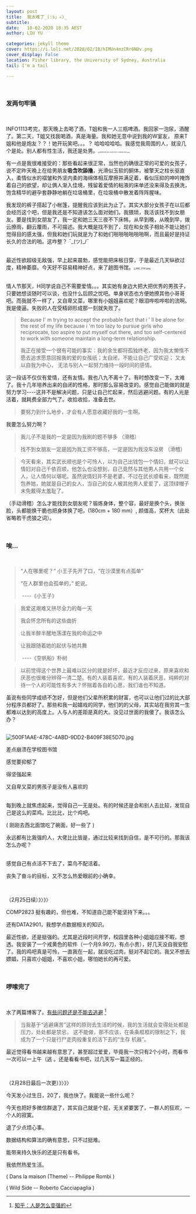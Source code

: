 ```yaml
---
layout: post
title:  我太难了_(:з」∠)_
subtitle: 
date:   18-02-2020 18:35 AEST
author: LIU YU

categories: jekyll theme
cover: https://i.loli.net/2020/02/18/hIMUn4mzCRr6NOv.png
cover_display: False
location: Fisher library, the University of Sydney, Australia
tail: I'm a tail 

---
```


<br>

### 发两句牢骚

<br>



INFO1113考完，那天晚上去喝了酒，T姐和我一人三瓶啤酒。我回家一泡尿，酒醒了。第二天，T姐又找我喝酒，真是海量。我和她无意中说到我的W室友， 原来T姐和他是炮友？？！她开玩笑吧。。。？ 哈哈哈哈哈。我感觉我周围的人，就没几个是处。别人都有性生活，我还是处男。<img src="https://i.loli.net/2020/02/18/l7wZo1TNjvtd8ef.jpg" alt="3B49D30B-156A-4B36-91D3-72A8B91D2641.jpeg" style="zoom:25%;" />

有一点是我很难接受的：那些看起来很正常，当然也的确很正常的可爱的女孩子，说不定昨天晚上在给男朋友**吸含吹舔撸**，光滑似玉软的酮体，被擎天之柱长驱直入，柔情似水的褶皱和外坚内柔的海绵体相互摩擦并满足着，看似压抑的呻吟掩饰着自己的欲望，却让俩人渐入佳境，残留着爱情的粘液的床单还没来得及去换洗，饱含精华的避孕套静静地躺在垃圾桶里，在垃圾桶中散发着阵阵腥味。

我发现的裤子搭起了小帐篷，提醒我应该到此为止了。其实大部分女孩子在以后都会经历这个吧，但是我还是不知道该怎么面对她们。我猥琐，我活该找不到女朋友。要是找到女朋友了，我一定和她三天三夜不下床帏，从早到晚，从晚到早，拨云撩雨，翻云覆雨，不可描述。我大概是找不到了，现在和女孩子相处不能让她们觉得目的感太强，但我和她们玩就是为了和她们啪啪啪啪啪啪啊，而且最好是持证长久的合法的啪。这咋整？ ¯\_(ツ)_/¯

<br>最近性欲超级无敌强，早上起来晨勃，感觉能把床板日穿，于是最近几天纵欲过度，精神萎靡。今天好不容易精神好点，来了趟图书馆。<img src="https://i.loli.net/2020/02/25/zWvNlGu76cay4dC.jpg" alt="IMG_3744.jpeg" style="zoom:40%;" />

<br>情人节那天，H同学说自己不需要爱情。。。其实她有身边大把大把优秀的男孩子，只要她想谈随时可以谈，也没什么后顾之忧吧。单身状态也方便她撩其他小哥哥吧。而我就不一样了，又自卑又菜，哪里有小姐姐喜欢呢？眼泪哗啦哗啦的流啊。我是傻逼。失败的人在受精卵形成那一刻就失败了。

> Because I' m trying to accept the probable fact that i ' ll be alone for the rest of my life because i 'm too lazy to pursue girls who reciprocate, too aspire to put myself out there, and too self-centered to work with someone maintain a long-term relationship.
>
> 我正在接受一个很有可能的事实：我的余生都将孤独终老，因为我太懒惰不愿去追求愿意回报我的爱的女孩纸；太自闭，不能让自己广受欢迎； 又太以自我为中心， 无法与别人一起努力维持一段时间的感情。

这一段话不仅仅有爱情，还有友情。我也八九不离十了。有时想改变一下，太难了。我十几年培养出来的自闭的性格，那时那么容易改变的。感觉自己能做的就是努力学习----这并不是解决问题，只是让自己忙起来，然后逃避问题。有的人光是活着，就耗费全部力气了。收拾收拾，准备去世。

> 要努力到什么地步，才会有人愿意收藏好我的一生啊。

我要怎么努力啊？

> 我儿子不是我的一定是因为我刷的题不够多 （滑稽）
>
> 找不到女朋友一定是因为我工资不够高，一定是因为我没车没房 （滑稽）

> 今天看来，其实武长顺也是个可怜人，以为自己出钱包一个情妇，就可以让情妇对自己千依百顺，他怎么也没想到，自己竟然与其他男人共用一个女人，让人情何以堪呢。虽然说情妇并不是老婆，不过在武长顺看来，既然能包养她，她就是自己的女人，当自己的女人被其他男人爱爱了，这顶绿帽子未免戴得太羞耻了。

（手动滑稽）怎么才能找到女朋友呢？锻炼身体，整个容，最好是换个头，换张脸，头都能换干脆也把身体换了吧，(180cm + 180 mm）,  颜值高，奖杯大（此处省略若干虎狼之词）。

<br>

###   **唉**...

<br>

> “人在哪里呢？” 小王子先开了口，“在沙漠里有点孤单”
>
> “在人群里也会孤单的，” 蛇说。 
>
> ​								----《小王子》

> 我爱这艰难又拼尽全力的每一天
>
> 我会怀念所有的这些曲折
>
> 让我半醉半醒地荡漾在我的命运之中
>
> 让我跟随着她的起伏与她共舞
>
> ​								----《空帆船》朴树

> 以前觉得这个世界上最难以区分的就是好坏，最近才反应过来，原来喜欢和厌恶也很难分辨得一清二楚。有的人装着喜欢，有的人装着厌恶，纯粹的对待一个人的可能性有多大？怀揣着各自的心思，我们谁也不知道。

虽说有些同学成绩不怎好，但是他们父辈所积累的财富，也可以让他们过的比大部分程序员都好了。那些和我一起嬉戏的同学，他们的的父母，其实站在我穷其一生都难以达到的高度上。人与人的差距是真的大。没见过世面的我傻了。我该怎么办？

<br>![500F1AAE-478C-4ABD-9DD2-B409F38E5D70.jpg](https://i.loli.net/2020/02/18/EqsmPy6ZYBMokOx.jpg)

差点崩溃在学校图书馆

感觉要抑郁了

得坚强起来

又自卑又菜的男孩子是没有人喜欢的





<br>每到晚上就焦虑起来，觉得自己一无是处。有的时候还是会和别人去比较，发现自己是这么的菜鸡。比比比，比个鸡吧。

( 刚刚去西北面馆吃了碗面，好一些了 )

永远都有比我强的人，大佬比比皆是，通过比较来找到自信，是不可行的。那我该怎么办呢？

<br>感觉自己有点活不下去了，菜鸟不配活着。

丧失了奋斗的目标，又不怎么热爱眼前的小确幸。

<br>

（2月25日续）》〉》〉

COMP2823 挺有趣的，但也难，不知道自己能不能坚持下来。。。

还有DATA2901，我想学点数据相关的知识。

最近性欲，还是挺强的。尤其是近段时间开学，校园里各种小姐姐应接不暇，想透。我安装了一个戒黄色的软件（一个月9.99刀，有点小贵），好几天没自我安慰了。我的鸡吧真是可怜，一直我在一起，就没吃过肉，挺对不起它的。我又不想去嫖娼，只喜欢小姐姐，不喜欢小姐，哪怕她长的再可爱。

<br>

### 啰嗦完了

<br>

水了两篇博客了。[有些问题还是不能去逃避](https://www.zhihu.com/question/267653585/answer/337749578) [^1]

> 当我基于“逃避痛苦”这样的原则去⽣活的时候，我的⽣活就会变得处处都是压⼒，处处都是禁忌， 这不能做，那不应该，在条条框框的限制之下，我成为了⼀个只是⾏⼫⾛⾁般重复的活下去的“⽣存 机器”。

最近觉得看书越来越有意思了，甚至超过爱爱，毕竟我一次只有2个小时，而看书一次可以一上午（逃  。还是看看书吧，过几天写一篇正经的。

<br>

（2月28日最后一次更）》〉》〉

今天发小过生日，20了，我也快了。我能说一些什么呢？

今天也把好多微信群退了，其实自己就是个屁，无关紧要罢了，一群人的狂欢，一个人的寂寞。

退了少点烦心事。

数据结构和算法的确有意思，只不过挺难。

能带来持久快乐的还是只有看书。

我依然热爱生活。



( Dans la maison (Theme) -- Philippe Rombi )

( Wild Side -- Roberto Cacciapaglia )





[^1]:[知乎：人是怎么变强的](https://www.zhihu.com/question/267653585/answer/337749578)

